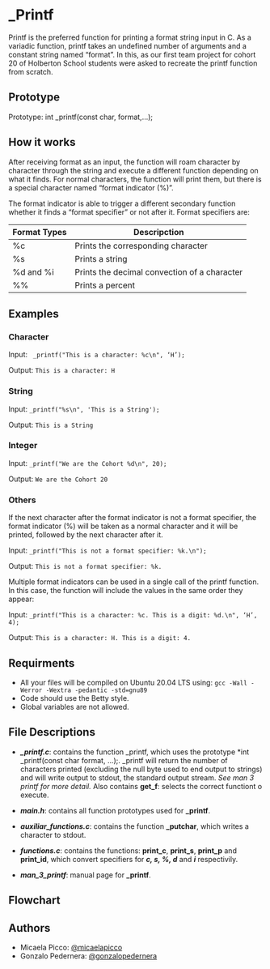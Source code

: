 
# _Printf

Printf is the preferred function for printing a format string input in C. As a variadic function, printf takes an undefined number of arguments and a constant string named “format”. In this, as our first team project for cohort 20 of Holberton School students were asked to recreate the printf function from scratch.


## Prototype
Prototype: int _printf(const char, format,…);
## How it works
After receiving format as an input, the function will roam character by character through the string and execute a different function depending on what it finds. For normal characters, the function will print them, but there is a special character named “format indicator (%)”.

The format indicator is able to trigger a different secondary function whether it finds a “format specifier” or not after it. Format specifiers are:

| Format Types | Descripction                                 |
|--------------|----------------------------------------------|
| %c           | Prints the corresponding character           |
| %s           | Prints a string                              |
| %d and %i    | Prints the decimal convection of a character |
| %%           | Prints a percent                             |

## Examples

### Character

Input: ` _printf("This is a character: %c\n", ‘H’);`

Output: `This is a character: H`

### String

Input: `_printf("%s\n", 'This is a String');`

Output: `This is a String`

### Integer

Input: `_printf("We are the Cohort %d\n", 20);`

Output: `We are the Cohort 20`

### Others

If the next character after the format indicator is not a format specifier, the format indicator (%) will be taken as a normal character and it will be printed, followed by the next character after it.

Input: `_printf("This is not a format specifier: %k.\n");`

Output: `This is not a format specifier: %k.`

Multiple format indicators can be used in a single call of the printf function. In this case, the function will include the values in the same order they appear:

Input: `_printf("This is a character: %c. This is a digit: %d.\n", ‘H’, 4);`

Output: `This is a character: H. This is a digit: 4.`

## Requirments

- All your files will be compiled on Ubuntu 20.04 LTS using:
`gcc -Wall -Werror -Wextra -pedantic -std=gnu89` 
- Code should use the Betty style.
- Global variables are not allowed.





## File Descriptions

- ***_printf.c***: contains the function _printf, which uses the prototype *int _printf(const char format, ...);. _printf will return the number of characters printed (excluding the null byte used to end output to strings) and will write output to stdout, the standard output stream. *See man 3 printf for more detail.*
Also contains **get_f**: selects the correct functiont o execute.

- ***main.h***: contains all function prototypes used for **_printf**.

- ***auxiliar_functions.c***: contains the function **_putchar**, which writes a character to stdout.

- ***functions.c***: contains the functions: **print_c**, **print_s**, **print_p** and **print_id**, which convert specifiers for ***c, s, %, d*** and ***i*** respectivily. 

- ***man_3_printf***: manual page for **_printf**.



## Flowchart


## Authors

- Micaela Picco: [@micaelapicco](https://www.github.com/micaelapicco)
- Gonzalo Pedernera: [@gonzalopedernera](https://www.github.com/gonzalopedernera)



